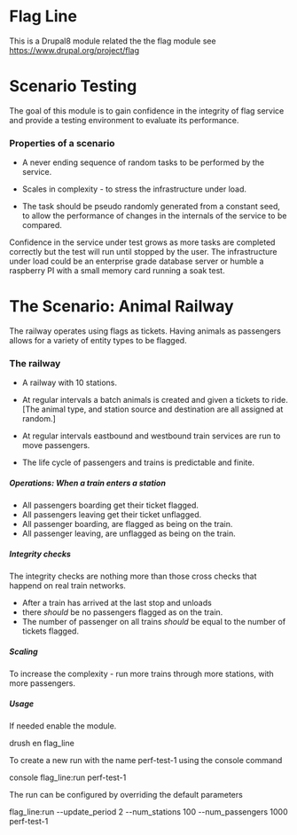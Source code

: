 # Flag Line
This is a Drupal8 module related the the flag module
see https://www.drupal.org/project/flag

# Scenario Testing

The goal of this module is to gain confidence in the integrity of flag
service and provide a testing environment to evaluate its performance.

### Properties of a scenario

  - A never ending sequence of random tasks to be performed by the service.

  - Scales in complexity - to stress the infrastructure under load.

  - The task should be pseudo randomly generated from a constant seed, to allow
    the performance of changes in the internals of the service to be compared.



  Confidence in the service under test grows as more tasks are completed
  correctly but the test will run until stopped by the user. The infrastructure
  under load could be an enterprise grade database server or humble a raspberry
  PI with a small memory card running a soak test.

# The Scenario: Animal Railway

   The railway operates using flags as tickets. Having animals as passengers
   allows for a variety of entity types to be flagged.

### The railway

  - A railway with 10 stations.

  - At regular intervals a batch animals is created and given a tickets to ride.
    [The animal type, and station source and destination are all assigned at
    random.]

  - At regular intervals eastbound and westbound train services are run
    to move passengers.

  - The life cycle of passengers and trains is predictable and finite.


##### Operations: When a train enters a station

  - All passengers boarding get their ticket flagged.
  - All passengers leaving get their ticket unflagged.
  - All passenger boarding, are flagged as being on the train.
  - All passenger leaving, are unflagged as being on the train.

##### Integrity checks

  The integrity checks are nothing more than those cross checks that happend on
  real train networks.


  - After a train has arrived at the last stop and unloads
  - there <em>should</em> be no passengers flagged as on the train.
  - The number of passenger on all trains <em>should</em> be equal to the
    number of tickets flagged.


##### Scaling

To increase the complexity - run more trains through more stations, with more
passengers.

##### Usage

If needed enable the module.

drush en flag_line

To create a new run with the name perf-test-1 using the console command

console flag_line:run perf-test-1

The run can be configured by overriding the default parameters

flag_line:run --update_period 2 --num_stations 100 --num_passengers 1000 perf-test-1

